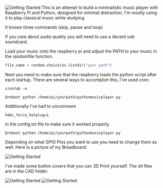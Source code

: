 ![Getting Started](pictures/picture2.JPG)
This is an attempt to build a minimalistic music player with Raspberry Pi and Python, designed for minimal distraction. I'm mostly using it to play classical music while studying.

It knows three commands (skip, pause and loop)

If you care about audio quality you will need to use a decent usb soundcard.

Load your music onto the raspberry pi and adjust the PATH to your music in the randomfile function.

```python
file_name = random.choice(os.listdir("your path")
```

Next you need to make sure that the raspberry loads the python script after each startup. There are several ways to accomplish this, I've used cron:

```
crontab -e
```

```
@reboot python /home/pi/yourpath/pythonmusicplayer.py
```

Additionally I've had to uncomment

```
hdmi_force_hotplug=1
```

in the config.txt file to make sure it worked properly.

```
@reboot python /home/pi/yourpath/pythonmusicplayer.py
```

Depending on what GPIO Pins you want to use you need to change them as well. Here is a picture of my Breadboard:

![Getting Started](pictures/picture1.JPG)

I've made some button covers that you can 3D Print yourself. The stl files are in the CAD folder:

![Getting Started](pictures/picture5.JPG)
![Getting Started](pictures/picture4.JPG)
